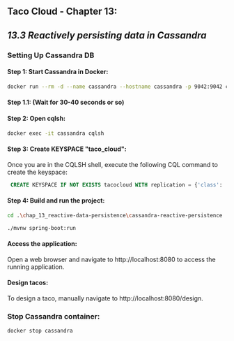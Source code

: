 ## Taco Cloud - Chapter 13: 
## *13.3 Reactively persisting data in Cassandra*

### Setting Up Cassandra DB

#### Step 1: Start Cassandra in Docker:
```bash
docker run --rm -d --name cassandra --hostname cassandra -p 9042:9042 cassandra
```
#### Step 1.1: (Wait for 30-40 seconds or so)

#### Step 2: Open cqlsh:
```bash
docker exec -it cassandra cqlsh
```

#### Step 3: Create KEYSPACE "taco_cloud":
Once you are in the CQLSH shell, execute the following CQL command to create the keyspace:
```sql
 CREATE KEYSPACE IF NOT EXISTS tacocloud WITH replication = {'class': 'SimpleStrategy', 'replication_factor': 1};
```

#### Step 4: Build and run the project:
```bash
cd .\chap_13_reactive-data-persistence\cassandra-reactive-persistence
```

```bash
./mvnw spring-boot:run
```
#### Access the application:
Open a web browser and navigate to http://localhost:8080 to access the running application.

#### Design tacos:
To design a taco, manually navigate to http://localhost:8080/design.

### Stop Cassandra container:
```bash
docker stop cassandra
```


